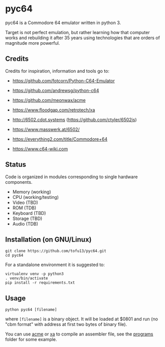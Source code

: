 # pyc64
pyc64 is a Commodore 64 emulator written in python 3.

Target is not perfect emulation, but rather learning how that computer works and rebuilding it after 35 years using technologies that are orders of magnitude more powerful.

## Credits
Credits for inspiration, information and tools go to:
- https://github.com/fotcorn/Python-C64-Emulator
- https://github.com/andrewsg/python-c64
- https://github.com/meonwax/acme
- https://www.floodgap.com/retrotech/xa

- http://6502.cdot.systems (https://github.com/ctyler/6502js)
- https://www.masswerk.at/6502/
- https://everything2.com/title/Commodore+64
- https://www.c64-wiki.com

## Status
Code is organized in modules corresponding to single hardware components.

- Memory (working)
- CPU (working/testing)
- Video (TBD)
- ROM (TDB)
- Keyboard (TBD)
- Storage (TBD)
- Audio (TDB)

## Installation (on GNU/Linux)
```
git clone https://github.com/tofu13/pyc64.git
cd pyc64
```

For a standalone environment it is suggested to: 
```
virtualenv venv -p python3
. venv/bin/activate
pip install -r requirements.txt
```

## Usage
```python pyc64 [filename]```

where ```[filename]``` is a binary object. It will be loaded at $0801 and run (no "cbm format" with address at first two bytes of binary file).

You can use [acme](https://github.com/meonwax/acme) or [xa](https://www.floodgap.com/retrotech/xa) to compile an assembler file, see the [programs](https://github.com/tofu13/pyc64/tree/master/programs) folder for some example.
